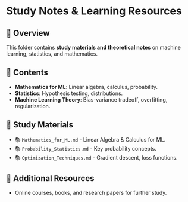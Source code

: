# Study Notes & Learning Resources

## 📌 Overview
This folder contains **study materials and theoretical notes** on machine learning, statistics, and mathematics.

## 📂 Contents
- **Mathematics for ML**: Linear algebra, calculus, probability.
- **Statistics**: Hypothesis testing, distributions.
- **Machine Learning Theory**: Bias-variance tradeoff, overfitting, regularization.

## 📖 Study Materials
- 📚 `Mathematics_for_ML.md` - Linear Algebra & Calculus for ML.
- 📚 `Probability_Statistics.md` - Key probability concepts.
- 📚 `Optimization_Techniques.md` - Gradient descent, loss functions.

## 🔗 Additional Resources
- Online courses, books, and research papers for further study.
